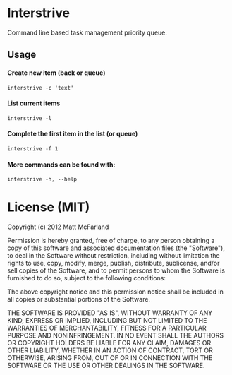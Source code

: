 Interstrive
============
Command line based task management priority queue.

## Usage
#### Create new item (back or queue)
`interstrive -c 'text'`
#### List current items
`interstrive -l`
#### Complete the first item in the list (or queue)
`interstrive -f 1`
#### More commands can be found with:
`interstrive -h, --help`

# License (MIT)
Copyright (c) 2012 Matt McFarland

Permission is hereby granted, free of charge, to any person obtaining a copy of this software and associated documentation files (the "Software"), to deal in the Software without restriction, including without limitation the rights to use, copy, modify, merge, publish, distribute, sublicense, and/or sell copies of the Software, and to permit persons to whom the Software is furnished to do so, subject to the following conditions:

The above copyright notice and this permission notice shall be included in all copies or substantial portions of the Software.

THE SOFTWARE IS PROVIDED "AS IS", WITHOUT WARRANTY OF ANY KIND, EXPRESS OR IMPLIED, INCLUDING BUT NOT LIMITED TO THE WARRANTIES OF MERCHANTABILITY, FITNESS FOR A PARTICULAR PURPOSE AND NONINFRINGEMENT. IN NO EVENT SHALL THE AUTHORS OR COPYRIGHT HOLDERS BE LIABLE FOR ANY CLAIM, DAMAGES OR OTHER LIABILITY, WHETHER IN AN ACTION OF CONTRACT, TORT OR OTHERWISE, ARISING FROM, OUT OF OR IN CONNECTION WITH THE SOFTWARE OR THE USE OR OTHER DEALINGS IN THE SOFTWARE. 
